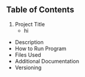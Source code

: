 ## Table of Contents 

1. Project Title
   - hi
* Description
* How to Run Program
* Files Used
* Additional Documentation
* Versioning
